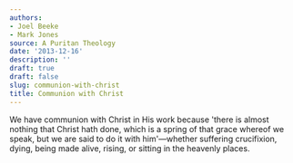 ```yaml
---
authors:
- Joel Beeke
- Mark Jones
source: A Puritan Theology
date: '2013-12-16'
description: ''
draft: true
draft: false
slug: communion-with-christ
title: Communion with Christ
---
```

We have communion with Christ in His work because 'there is almost nothing that Christ hath done, which is a spring of that grace whereof we speak, but we are said to do it with him'—whether suffering crucifixion, dying, being made alive, rising, or sitting in the heavenly places.



